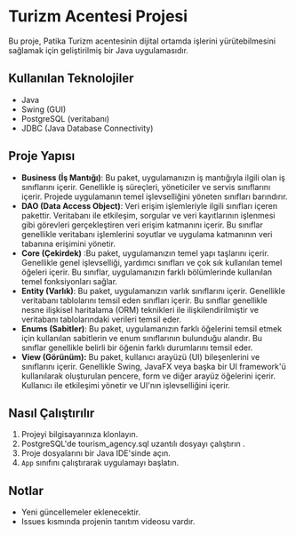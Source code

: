 # Turizm Acentesi Projesi

Bu proje, Patika Turizm acentesinin dijital ortamda işlerini yürütebilmesini sağlamak için geliştirilmiş bir Java uygulamasıdır.

## Kullanılan Teknolojiler

- Java
- Swing (GUI)
- PostgreSQL (veritabanı)
- JDBC (Java Database Connectivity)

## Proje Yapısı

- **Business (İş Mantığı)**: Bu paket, uygulamanızın iş mantığıyla ilgili olan iş sınıflarını içerir. Genellikle iş süreçleri, yöneticiler ve servis sınıflarını içerir. Projede uygulamanın temel işlevselliğini yöneten sınıfları barındırır.
- **DAO (Data Access Object)**: Veri erişim işlemleriyle ilgili sınıfları içeren pakettir. Veritabanı ile etkileşim, sorgular ve veri kayıtlarının işlenmesi gibi görevleri gerçekleştiren veri erişim katmanını içerir. Bu sınıflar genellikle veritabanı işlemlerini soyutlar ve uygulama katmanının veri tabanına erişimini yönetir.
- **Core (Çekirdek)** :Bu paket, uygulamanızın temel yapı taşlarını içerir. Genellikle genel işlevselliği, yardımcı sınıfları ve çok sık kullanılan temel öğeleri içerir. Bu sınıflar, uygulamanızın farklı bölümlerinde kullanılan temel fonksiyonları sağlar.
- **Entity (Varlık)**: Bu paket, uygulamanızın varlık sınıflarını içerir. Genellikle veritabanı tablolarını temsil eden sınıfları içerir. Bu sınıflar genellikle nesne ilişkisel haritalama (ORM) teknikleri ile ilişkilendirilmiştir ve veritabanı tablolarındaki verileri temsil eder.
- **Enums (Sabitler)**: Bu paket, uygulamanızın farklı öğelerini temsil etmek için kullanılan sabitlerin ve enum sınıflarının bulunduğu alandır. Bu sınıflar genellikle belirli bir öğenin farklı durumlarını temsil eder.
- **View (Görünüm):** Bu paket, kullanıcı arayüzü (UI) bileşenlerini ve sınıflarını içerir. Genellikle Swing, JavaFX veya başka bir UI framework'ü kullanılarak oluşturulan pencere, form ve diğer arayüz öğelerini içerir. Kullanıcı ile etkileşimi yönetir ve UI'nın işlevselliğini içerir.

## Nasıl Çalıştırılır

1. Projeyi bilgisayarınıza klonlayın.
2. PostgreSQL'de tourism_agency.sql uzantılı dosyayı çalıştırın .
3. Proje dosyalarını bir Java IDE'sinde açın.
4. `App` sınıfını çalıştırarak uygulamayı başlatın.

## Notlar

- Yeni güncellemeler eklenecektir.
- Issues kısmında projenin tanıtım videosu vardır.
